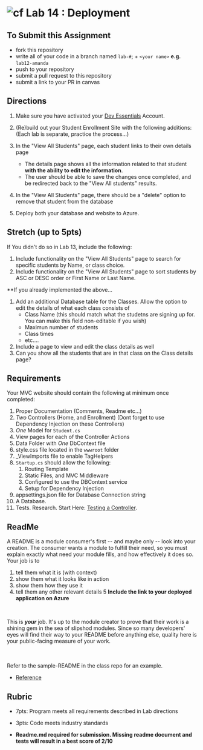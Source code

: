 ![cf](http://i.imgur.com/7v5ASc8.png) Lab 14 : Deployment
=====================================

## To Submit this Assignment
- fork this repository
- write all of your code in a branch named `lab-#`; + `<your name>` **e.g.** `lab12-amanda`
- push to your repository
- submit a pull request to this repository
- submit a link to your PR in canvas

## Directions
1. Make sure you have activated your [Dev Essentials](https://www.visualstudio.com/dev-essentials/) Account. 
2. (Re)build out your Student Enrollment Site with the following additions:(Each lab is separate, practice the process...)
3. In the "View All Students" page, each student links to their own details page
	- The details page shows all the information related to that student **with the ability to edit the information**. 
	- The user should be able to save the changes once completed, and be redirected back to the "View All students" results.
4. In the "View All Students" page, there should be a "delete" option to remove that student from the database

5. Deploy both your database and website to Azure. 

## Stretch (up to 5pts)
If You didn't do so in Lab 13, include the following:
1. Include functionality on the "View All Students" page to search for specific students by Name, or class choice.
2. Include functionality on the "View All Students" page to sort students by ASC or DESC order or First Name or Last Name. 

**If you already implemented the above...
1. Add an additional Database table for the Classes. Allow the option to edit the details of what each class consists of
	- Class Name (this should match what the studetns are signing up for. You can make this field non-editable if you wish)
	- Maximun number of students
	- Class times
	- etc....
2. Include a page to view and edit the class details as well
3. Can you show all the students that are in that class on the Class details page?

## Requirements
Your MVC website should contain the following at minimum once completed:
1. Proper Documentation (Comments, Readme etc...)
2. *Two* Controllers (Home, and Enrollment) (Dont forget to use Dependency Injection on these Controllers)
3. *One* Model for `Student.cs`
4. View pages for each of the Controller Actions
5. Data Folder with *One* DbContext file
6. style.css file located in the `wwwroot` folder
7. _ViewImports file to enable TagHelpers 
8. `Startup.cs` should allow the following:
	1. Routing Template 
	2. Static Files, and MVC Middleware
	3. Configured to use the DBContext service
	4. Setup for Dependency Injection
9. appsettings.json file for Database Connection string
10. A Database.
11. Tests. Research. Start Here: [Testing a Controller](https://docs.microsoft.com/en-us/aspnet/core/mvc/controllers/testing). 


## ReadMe
A README is a module consumer's first -- and maybe only -- look into your creation. The consumer wants a module to fulfill their need, so you must explain exactly what need your module fills, and how effectively it does so.
<br />
Your job is to

1. tell them what it is (with context)
2. show them what it looks like in action
3. show them how they use it
4. tell them any other relevant details
5 **Include the link to your deployed application on Azure**
<br />

This is ***your*** job. It's up to the module creator to prove that their work is a shining gem in the sea of slipshod modules. Since so many developers' eyes will find their way to your README before anything else, quality here is your public-facing measure of your work.

<br /> <br /> Refer to the sample-README in the class repo for an example. 
- [Reference](https://github.com/noffle/art-of-readme)

## Rubric
- 7pts: Program meets all requirements described in Lab directions
- 3pts: Code meets industry standards

- **Readme.md required for submission. Missing readme document and tests will result in a best score of 2/10**